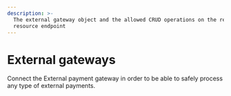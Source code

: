 ```yaml
---
description: >-
  The external gateway object and the allowed CRUD operations on the related
  resource endpoint
---
```


# External gateways

Connect the External payment gateway in order to be able to safely process any type of external payments.
